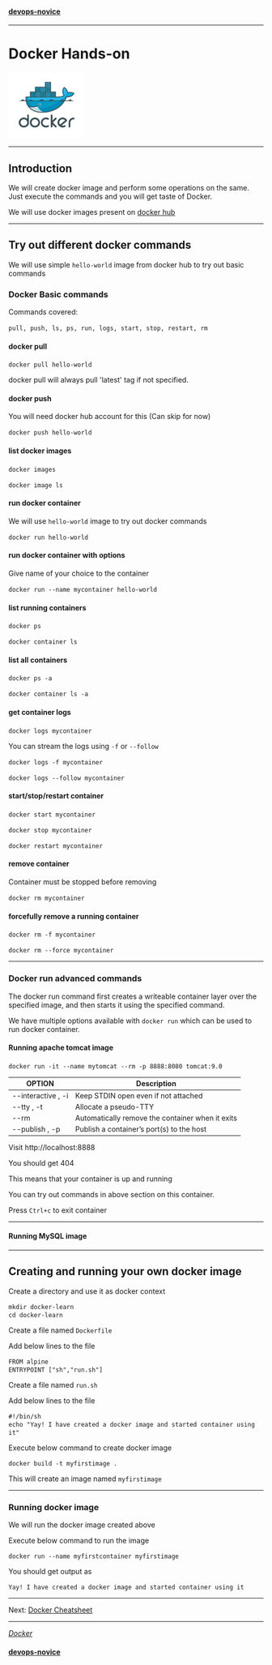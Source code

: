 #### [devops-novice](../README.md)

---

# Docker Hands-on
<img src="./images/docker.png" alt="Docker"
	title="Docker" width="150" height="130" />

---

## Introduction
We will create docker image and perform some operations on the same. Just execute the commands and you will get taste of Docker.

We will use docker images present on [docker hub](https://hub.docker.com/)


---
## Try out different docker commands

We will use simple `hello-world` image from docker hub to try out basic commands

### Docker Basic commands

Commands covered:

`pull, push, ls, ps, run, logs, start, stop, restart, rm `

#### docker pull

`docker pull hello-world`

docker pull will always pull 'latest' tag if not specified.

#### docker push

You will need docker hub account for this (Can skip for now)

`docker push hello-world`

#### list docker images

`docker images`

`docker image ls`

#### run docker container

We will use `hello-world` image to try out docker commands

`docker run hello-world`

#### run docker container with options

Give name of your choice to the container

`docker run --name mycontainer hello-world`

#### list running containers
`docker ps`

`docker container ls`

#### list all containers
`docker ps -a`

`docker container ls -a`

#### get container logs
`docker logs mycontainer`

You can stream the logs using `-f` or `--follow`

`docker logs -f mycontainer`

`docker logs --follow mycontainer`

#### start/stop/restart container

`docker start mycontainer`

`docker stop mycontainer`

`docker restart mycontainer`

#### remove container

Container must be stopped before removing

`docker rm mycontainer`

#### forcefully remove a running container

`docker rm -f mycontainer`

`docker rm --force mycontainer`

---
### Docker run advanced commands

The docker run command first creates a writeable container layer over the specified image, and then starts it using the specified command.

We have multiple options available with `docker run` which can be used to run docker container.

#### Running apache tomcat image

`docker run -it --name mytomcat --rm -p 8888:8080 tomcat:9.0`

| OPTION        |  Description   |
| ------------- | --------|
| --interactive , -i  | Keep STDIN open even if not attached  |
| --tty , -t  | Allocate a pseudo-TTY  |
| --rm  | Automatically remove the container when it exits  |
| --publish , -p | Publish a container’s port(s) to the host   |

Visit http://localhost:8888

You should get 404

This means that your container is up and running

You can try out commands in above section on this container.

Press `Ctrl+c` to exit container

---
#### Running MySQL image

---
## Creating and running your own docker image
Create a directory and use it as docker context

```
mkdir docker-learn
cd docker-learn
```

Create a file named `Dockerfile`

Add below lines to the file

```
FROM alpine
ENTRYPOINT ["sh","run.sh"]
```

Create a file named `run.sh`

Add below lines to the file

```
#!/bin/sh
echo "Yay! I have created a docker image and started container using it"

```

Execute below command to create docker image

```
docker build -t myfirstimage .
```

This will create an image named `myfirstimage`

---

### Running docker image

We will run the docker image created above

Execute below command to run the image

```
docker run --name myfirstcontainer myfirstimage
```

You should get output as

```
Yay! I have created a docker image and started container using it
```

---
Next: [Docker Cheatsheet](docker-cheat-sheet.md)

---

_[Docker](https://www.docker.com/)_

#### [devops-novice](../README.md)
